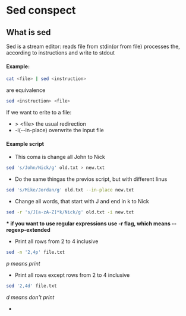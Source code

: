 # Sed conspect

## What is sed
Sed is a stream editor: reads file from stdin(or from file) processes the, according to instructions and write to stdout

#### Example:
``` bash
cat <file> | sed <instruction>
```
are equivalence
``` bash
sed <instruction> <file>
```

If we want to erite to a file:
- \> \<file\> the usual redirection
- -i(--in-place) overwrite the input file

#### Example script

* This coma is change all John to Nick
``` bash
sed 's/John/Nick/g' old.txt > new.txt
```

* Do the same thingas the previos script, but with different linus
``` bash
sed 's/Mike/Jordan/g' old.txt --in-place new.txt
```

* Change all words, that start with J and end in k to Nick
```bash
sed -r 's/J[a-zA-Z]*k/Nick/g' old.txt -i new.txt
```
__\* if you want to use regular expressions use -r flag, which means --regexp-extended__

* Print all rows from 2 to 4 inclusive
```bash
sed -n '2,4p' file.txt
```
_p means print_

* Print all rows except rows from 2 to 4 inclusive
``` bash
sed '2,4d' file.txt
```
_d means don't print_

* 